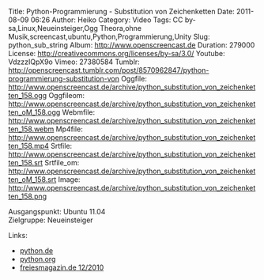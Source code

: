 Title: Python-Programmierung - Substitution von Zeichenketten
Date: 2011-08-09 06:26
Author: Heiko
Category: Video
Tags: CC by-sa,Linux,Neueinsteiger,Ogg Theora,ohne Musik,screencast,ubuntu,Python,Programmierung,Unity
Slug: python_sub_string
Album: http://www.openscreencast.de
Duration: 279000
License: http://creativecommons.org/licenses/by-sa/3.0/
Youtube: VdzzzIQpX9o
Vimeo: 27380584
Tumblr: http://openscreencast.tumblr.com/post/8570962847/python-programmierung-substitution-von
Oggfile: http://www.openscreencast.de/archive/python_substitution_von_zeichenketten_158.ogg
Oggfileom: http://www.openscreencast.de/archive/python_substitution_von_zeichenketten_oM_158.ogg
Webmfile: http://www.openscreencast.de/archive/python_substitution_von_zeichenketten_158.webm
Mp4file: http://www.openscreencast.de/archive/python_substitution_von_zeichenketten_158.mp4
Srtfile: http://www.openscreencast.de/archive/python_substitution_von_zeichenketten_158.srt
Srtfile_om: http://www.openscreencast.de/archive/python_substitution_von_zeichenketten_oM_158.srt
Image: http://www.openscreencast.de/archive/python_substitution_von_zeichenketten_158.png

Ausgangspunkt: Ubuntu 11.04  
Zielgruppe: Neueinsteiger  

Links:

  * [python.de](http://www.python.de "Link zu Python.de" )
  * [python.org](http://www.python.org "Link zu Python.org" )
  * [freiesmagazin.de 12/2010](http://www.freiesmagazin.de/freiesMagazin-2010-12 "Link zu freiesmagazin.de" )


